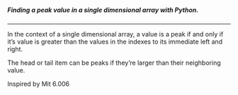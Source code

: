 
##### Finding a peak value in a single dimensional array with Python.

---

In the context of a single dimensional array, a value is a peak if and only if it’s value is greater than the values in the indexes to its immediate left and right.

The head or tail item can be peaks if they’re larger than their neighboring value.

Inspired by Mit 6.006


